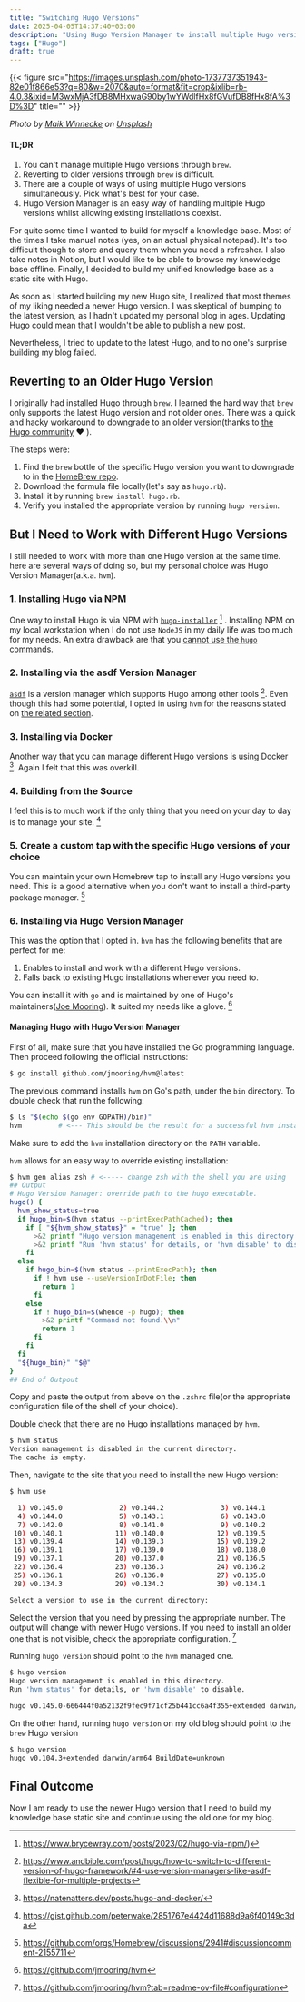 ```yaml
---
title: "Switching Hugo Versions"
date: 2025-04-05T14:37:40+03:00
description: "Using Hugo Version Manager to install multiple Hugo versions on a single workstation"
tags: ["Hugo"]
draft: true
---
```


{{< figure src="https://images.unsplash.com/photo-1737737351943-82e01f866e53?q=80&w=2070&auto=format&fit=crop&ixlib=rb-4.0.3&ixid=M3wxMjA3fDB8MHxwaG90by1wYWdlfHx8fGVufDB8fHx8fA%3D%3D"  title="" >}}

*Photo by [Maik Winnecke](https://unsplash.com/@maik_wi?utm_content=creditCopyText&utm_medium=referral&utm_source=unsplash) on [Unsplash](https://unsplash.com/photos/a-laptop-computer-sitting-on-top-of-a-wooden-desk-JQyMJFh59xY?utm_content=creditCopyText&utm_medium=referral&utm_source=unsplash>)*


 #### TL;DR

 1. You can't manage multiple Hugo versions through `brew`.
 2. Reverting to older versions through `brew` is difficult.
 3. There are a couple of ways of using multiple Hugo versions simultaneously. Pick what's best for your case.
 4. Hugo Version Manager is an easy way of handling multiple Hugo versions whilst allowing existing installations coexist.  


For quite some time I wanted to build for myself a knowledge base. Most of the times I take manual notes (yes, on an actual physical notepad). It's too difficult though to store and query them when you need a refresher. I also take notes in Notion, but I would like to be able to browse my knowledge base offline. Finally, I decided to build my unified knowledge base as a static site with Hugo. 

As soon as I started building my new Hugo site, I realized that most themes of my liking needed a newer Hugo version. I was skeptical of bumping to the latest version, as I hadn't updated my personal blog in ages. Updating Hugo could mean that I wouldn't be able to publish a new post. 

Nevertheless, I tried to update to the latest Hugo, and to no one's surprise building my blog failed. 

## Reverting to an Older Hugo Version

I originally had installed Hugo through `brew`. I learned the hard way that `brew` only supports the latest Hugo version and not older ones. There was a quick and hacky workaround to downgrade to an older version(thanks to [the Hugo community](https://discourse.gohugo.io/t/switching-hugo-versions/38251/2) ❤️ ).

The steps were:
1. Find the `brew` bottle of the specific Hugo version you want to downgrade to in the [HomeBrew repo](https://github.com/Homebrew/homebrew-core).
2. Download the formula file locally(let's say as `hugo.rb`).
3. Install it by running `brew install hugo.rb`.
4. Verify you installed the appropriate version by running `hugo version`.

## But I Need to Work with Different Hugo Versions

I still needed to work with more than one Hugo version at the same time. here are several ways of doing so, but my personal choice was Hugo Version Manager(a.k.a. `hvm`).

### 1. Installing Hugo via NPM

One way to install Hugo is via NPM with [`hugo-installer`](https://github.com/dominique-mueller/hugo-installer) [^1] . Installing NPM on my local workstation when I do not use `NodeJS` in my daily life was too much for my needs. An extra drawback are that you [cannot use the `hugo` commands](https://www.brycewray.com/posts/2023/02/hugo-via-npm/#any-sour-points).

### 2. Installing via the asdf Version Manager

[`asdf`](https://asdf-vm.com/) is a version manager which supports Hugo among other tools [^2]. Even though this had some potential, I opted in using `hvm` for the reasons stated on [the related section](#6-installing-via-hugo-version-manager).

### 3. Installing via Docker

Another way that you can manage different Hugo versions is using Docker [^3]. Again I felt that this was overkill.

### 4. Building from the Source

I feel this is to much work if the only thing that you need on your day to day is to manage your site. [^4]

### 5. Create a custom tap with the specific Hugo versions of your choice

You can maintain your own Homebrew tap to install any Hugo versions you need. This is a good alternative when you don't want to install a third-party package manager. [^5]

### 6. Installing via Hugo Version Manager

This was the option that I opted in. `hvm` has the following benefits that are perfect for me:
1. Enables to install and work with a different  Hugo versions.
2. Falls back to existing Hugo installations whenever you need to.

You can  install it with `go` and is maintained by one of Hugo's maintainers([Joe Mooring](https://github.com/jmooring)). It suited my needs like a glove. [^6] 

#### Managing Hugo with Hugo Version Manager

First of all, make sure that you have installed the Go programming language. Then proceed following the official instructions:

```bash
$ go install github.com/jmooring/hvm@latest
````

The previous command installs `hvm` on Go's path, under the `bin` directory. To double check that run the following:

```bash
$ ls "$(echo $(go env GOPATH)/bin)"
hvm         # <--- This should be the result for a successful hvm installation

```

Make sure to add the `hvm` installation directory on the `PATH` variable.

`hvm` allows for an easy way to override existing installation:

```bash
$ hvm gen alias zsh # <----- change zsh with the shell you are using
## Output 
# Hugo Version Manager: override path to the hugo executable.
hugo() {
  hvm_show_status=true
  if hugo_bin=$(hvm status --printExecPathCached); then
    if [ "${hvm_show_status}" = "true" ]; then
      >&2 printf "Hugo version management is enabled in this directory.\\n"
      >&2 printf "Run 'hvm status' for details, or 'hvm disable' to disable.\\n\\n"
    fi
  else
    if hugo_bin=$(hvm status --printExecPath); then
      if ! hvm use --useVersionInDotFile; then
        return 1
      fi
    else
      if ! hugo_bin=$(whence -p hugo); then
        >&2 printf "Command not found.\\n"
        return 1
      fi
    fi
  fi
  "${hugo_bin}" "$@"
}
## End of Outpout

```

Copy and paste the output from above on the `.zshrc` file(or the appropriate configuration file of the shell of your choice).

Double check that there are no Hugo installations managed by `hvm`.
```bash
$ hvm status
Version management is disabled in the current directory.
The cache is empty.
```
Then, navigate to the site that you need to install the new Hugo version:
```bash
$ hvm use

  1) v0.145.0              2) v0.144.2              3) v0.144.1            
  4) v0.144.0              5) v0.143.1              6) v0.143.0            
  7) v0.142.0              8) v0.141.0              9) v0.140.2            
 10) v0.140.1             11) v0.140.0             12) v0.139.5            
 13) v0.139.4             14) v0.139.3             15) v0.139.2            
 16) v0.139.1             17) v0.139.0             18) v0.138.0            
 19) v0.137.1             20) v0.137.0             21) v0.136.5            
 22) v0.136.4             23) v0.136.3             24) v0.136.2            
 25) v0.136.1             26) v0.136.0             27) v0.135.0            
 28) v0.134.3             29) v0.134.2             30) v0.134.1            

Select a version to use in the current directory: 
```

Select the version that you need by pressing the appropriate number. The output will change with newer Hugo versions. If you need to install an older one that is not visible, check the appropriate configuration. [^7]


Running `hugo version` should point to the `hvm` managed one.
```bash
$ hugo version
Hugo version management is enabled in this directory.
Run 'hvm status' for details, or 'hvm disable' to disable.

hugo v0.145.0-666444f0a52132f9fec9f71cf25b441cc6a4f355+extended darwin/arm64 BuildDate=2025-02-26T15:41:25Z VendorInfo=gohugoio
```

On the other hand, running `hugo version` on my old blog should point to the `brew` Hugo version
```bash
$ hugo version
hugo v0.104.3+extended darwin/arm64 BuildDate=unknown
```

## Final Outcome

Now I am ready to use the newer Hugo version that I need to build my knowledge base static site and continue using the old one for my blog.


[^1]: https://www.brycewray.com/posts/2023/02/hugo-via-npm/)
[^2]: https://www.andbible.com/post/hugo/how-to-switch-to-different-version-of-hugo-framework/#4-use-version-managers-like-asdf-flexible-for-multiple-projects
[^3]: https://natenatters.dev/posts/hugo-and-docker/
[^4]: https://gist.github.com/peterwake/2851767e4424d11688d9a6f40149c3da
[^5]: https://github.com/orgs/Homebrew/discussions/2941#discussioncomment-2155711
[^6]: https://github.com/jmooring/hvm
[^7]: https://github.com/jmooring/hvm?tab=readme-ov-file#configuration
